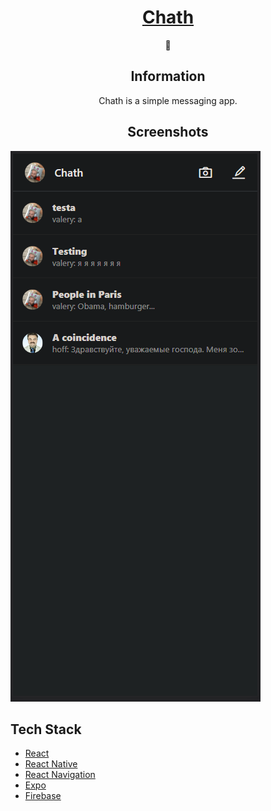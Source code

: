 <div align="center">
	<h1><a href="#">Chath</a></h1>
  💬
<h2>Information</h2>

Chath is a simple messaging app. 
	
<h2>Screenshots</h2>
</div>  

![](screenshot.png)

## Tech Stack

- [React](https://reactjs.org/)
- [React Native](https://reactnative.dev/)
- [React Navigation](https://reactnavigation.org/)
- [Expo](https://expo.dev/)
- [Firebase](https://firebase.google.com/)
